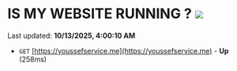# IS MY WEBSITE RUNNING ? [![](https://img.shields.io/static/v1?label=Sponsor&message=%E2%9D%A4&logo=GitHub&color=%23fe8e86)](https://github.com/sponsors/Youssef-Lehmam)

Last updated: **10/13/2025, 4:00:10 AM**

- `GET` [https://youssefservice.me](https://youssefservice.me) - **Up** (258ms)
